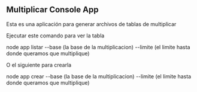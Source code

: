 ## Multiplicar Console App

Esta es una aplicación para generar archivos de tablas de multiplicar

Ejecutar este comando para ver la tabla
 
node app listar --base (la base de la multiplicacion) --limite (el limite hasta donde queramos que multiplique)


O el siguiente para crearla

node app crear --base (la base de la multiplicacion) --limite (el limite hasta donde queramos que multiplique)